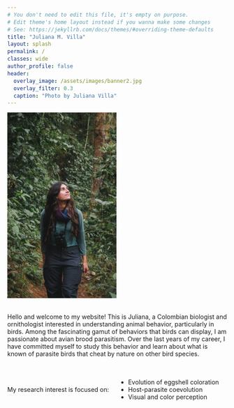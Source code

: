 ```yaml
---
# You don't need to edit this file, it's empty on purpose.
# Edit theme's home layout instead if you wanna make some changes
# See: https://jekyllrb.com/docs/themes/#overriding-theme-defaults
title: "Juliana M. Villa"
layout: splash
permalink: /
classes: wide
author_profile: false
header:
  overlay_image: /assets/images/banner2.jpg
  overlay_filter: 0.3
  caption: "Photo by Juliana Villa"
---
```



<div style="display: flex; align-items: center; gap: 20px; flex-wrap: wrap;">
  <img src="assets/images/photo_home.jpg" alt="home_image" style="width: 250px; max-width: 100%; border: none;">

Hello and welcome to my website! This is Juliana, a Colombian biologist and ornithologist interested in understanding animal behavior, particularly in birds. Among the fascinating gamut of behaviors that birds can display, I am passionate about avian brood parasitism. Over the last years of my career, I have committed myself to study this behavior and learn about what is known of parasite birds that cheat by nature on other bird species.

My research interest is focused on:
  - Evolution of eggshell coloration
  - Host-parasite coevolution
  - Visual and color perception
